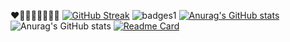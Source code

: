 ❤🧡💛💚💙💜🤎🖤
[![GitHub Streak](https://github-readme-streak-stats.herokuapp.com/?user=P9502)](https://git.io/streak-stats)
![badges1](https://dev-to-uploads.s3.amazonaws.com/uploads/articles/6n8fc8zw8pawxveffitx.png)
[![Anurag's GitHub stats](https://github-readme-stats.vercel.app/api?username=P9502)](https://github.com/anuraghazra/github-readme-stats)
![Anurag's GitHub stats](https://github-readme-stats.vercel.app/api?username=P9502&show_icons=true&theme=radical)
[![Readme Card](https://github-readme-stats.vercel.app/api/pin/?username=P9502&repo=github-readme-stats)](https://github.com/anuraghazra/github-readme-stats)
